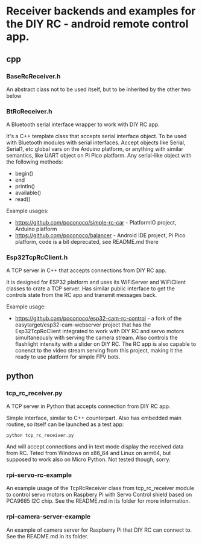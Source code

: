 # Receiver backends and examples for the DIY RC - android remote control app.

## cpp

### BaseRcReceiver.h

An abstract class not to be used itself, but to be inherited by the other two below

### BtRcReceiver.h

A Bluetooth serial interface wrapper to work with DIY RC app.

It's a C++ template class that accepts serial interface object. To be used
with Bluetooth modules with serial interfaces. Accept objects like Serial, Serial1, 
etc global vars on the Arduino platform, or anything with similar semantics, like UART
object on Pi Pico platform. Any serial-like object with the following methods:
 - begin()
 - end
 - println()
 - available()
 - read()
   
Example usages:
 - https://github.com/poconoco/simple-rc-car - PlatformIO project, Arduino platform
 - https://github.com/poconoco/balancer - Android IDE project, Pi Pico platform, 
   code is a bit deprecated, see README.md there

### Esp32TcpRcClient.h

A TCP server in C++ that accepts connections from DIY RC app.

It is designed for ESP32 platform and uses its WiFiServer and WiFiClient classes to
crate a TCP server. Has similar public interface to get the controls state from the
RC app and transmit messages back. 

Example usage:
 - https://github.com/poconoco/esp32-cam-rc-control - a fork of the easytarget/esp32-cam-webserver
   project that has the Esp32TcpRcClient integrated to work with DIY RC and servo motors 
   simultaneously with serving the camera stream. Also controls the flashlight intensity with
   a slider on DIY RC. The RC app is also capable to conenct to the video stream serving 
   from this project, making it the ready to use platform for simple FPV bots.

## python

### tcp_rc_receiver.py

A TCP server in Python that accepts connection from DIY RC app.

Simple interface, similar to C++ counterpart. Also has embedded main routine,
so itself can be launched as a test app:

```
python tcp_rc_receiver.py
```

And will accept connections and in text mode display the received data from RC.
Teted from Windows on x86_64 and Linux on arm64, but supposed to work also on
Micro Python. Not tested though, sorry.

### rpi-servo-rc-example

An example usage of the TcpRcReceiver class from tcp_rc_receiver module to control
servo motors on Raspbery Pi with Servo Control shield based on PCA9685 I2C chip.
See the README.md in its folder for more information.

### rpi-camera-server-example

An example of camera server for Raspberry Pi that DIY RC can connect to. See the
README.md in its folder.

